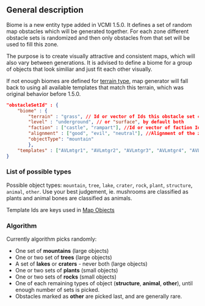 ## General description

Biome is a new entity type added in VCMI 1.5.0. It defines a set of random map obstacles which will be generated together. For each zone different obstacle sets is randomized and then only obstacles from that set will be used to fill this zone.

The purpose is to create visually attractive and consistent maps, which will also vary between generations. It is advised to define a biome for a group of objects that look similiar and just fit each other visually.

If not enough biomes are defined for [terrain type](Terrain_Format.md), map generator will fall back to using all available templates that match this terrain, which was original behavior before 1.5.0.

``` json
"obstacleSetId" : {
	"biome" : {
		"terrain" : "grass", // Id or vector of Ids this obstacle set can spawn at
		"level" : "underground", // or "surface", by default both
		"faction" : ["castle", "rampart"], //Id or vector of faction Ids. Set will only be used if zone belongs to this faction
		"alignment" : ["good", "evil", "neutral"], //Alignment of the zone. Set will only be used if zone has this alignment
		"objectType": "mountain"
		},
	"templates" : ["AVLmtgr1", "AVLmtgr2", "AVLmtgr3", "AVLmtgr4", "AVLmtgr5", "AVLmtgr6"] // List of template Ids taken from original game files, or from mods
}
```

### List of possible types

Possible object types: `mountain`, `tree`, `lake`, `crater`, `rock`, `plant`, `structure`, `animal`, `other`. Use your best judgement, ie. mushrooms are classified as plants and animal bones are classified as animals.

Template Ids are keys used in [Map Objects](../Map_Object_Format.md)

### Algorithm

Currently algorithm picks randomly:

- One set of **mountains** (large objects)
- One or two set of **trees** (large objects)
- A set of **lakes** or **craters** - never both (large objects)
- One or two sets of **plants** (small objects)
- One or two sets of **rocks** (small objects)
- One of each remaining types of object (**structure**, **animal**, **other**), until enough number of sets is picked.
- Obstacles marked as **other** are picked last, and are generally rare.


